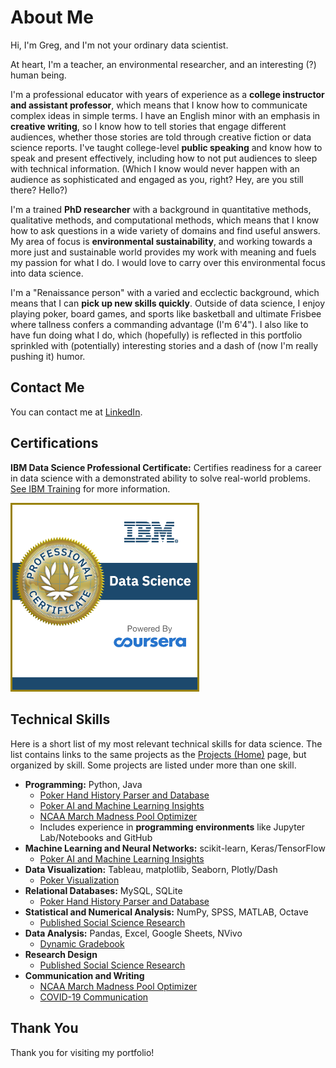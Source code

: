 # About Me
Hi, I'm Greg, and I'm not your ordinary data scientist.

At heart, I'm a teacher, an environmental researcher, and an interesting (?) human being.

I'm a professional educator with years of experience as a **college instructor and assistant professor**, which means that I know how to communicate complex ideas in simple terms. I have an English minor with an emphasis in **creative writing**, so I know how to tell stories that engage different audiences, whether those stories are told through creative fiction or data science reports. I've taught college-level **public speaking** and know how to speak and present effectively, including how to not put audiences to sleep with technical information. (Which I know would never happen with an audience as sophisticated and engaged as you, right? Hey, are you still there? Hello?)

I'm a trained **PhD researcher** with a background in quantitative methods, qualitative methods, and computational methods, which means that I know how to ask questions in a wide variety of domains and find useful answers. My area of focus is **environmental sustainability**, and working towards a more just and sustainable world provides my work with meaning and fuels my passion for what I do. I would love to carry over this environmental focus into data science.

I'm a "Renaissance person" with a varied and ecclectic background, which means that I can **pick up new skills quickly**. Outside of data science, I enjoy playing poker, board games, and sports like basketball and ultimate Frisbee where tallness confers a commanding advantage (I'm 6'4"). I also like to have fun doing what I do, which (hopefully) is reflected in this portfolio sprinkled with (potentially) interesting stories and a dash of (now I'm really pushing it) humor.

## Contact Me

You can contact me at [LinkedIn](https://www.linkedin.com/in/greg-lankenau-70b51013/).

## Certifications

**IBM Data Science Professional Certificate:** Certifies readiness for a career in data science with a demonstrated ability to solve real-world problems. [See IBM Training](https://www.ibm.com/training/badge/data-science-professional-certificate) for more information.

<a href="https://www.credly.com/badges/d99318dc-807b-4d6d-9850-435f2c6d4f1d/public_url"><img src="images/ibm-certificate.png" alt="Poker screenshot" width="60%"></a>

## Technical Skills

Here is a short list of my most relevant technical skills for data science. The list contains links to the same projects as the [Projects (Home)]("/") page, but organized by skill. Some projects are listed under more than one skill.

- **Programming:** Python, Java
    - [Poker Hand History Parser and Database](parser)
    - [Poker AI and Machine Learning Insights](ai)
    - [NCAA March Madness Pool Optimizer](ncaa)
    - Includes experience in **programming environments** like Jupyter Lab/Notebooks and GitHub
- **Machine Learning and Neural Networks:** scikit-learn, Keras/TensorFlow
    - [Poker AI and Machine Learning Insights](ai)
- **Data Visualization:** Tableau, matplotlib, Seaborn, Plotly/Dash
    - [Poker Visualization](visualization)
- **Relational Databases:** MySQL, SQLite
    - [Poker Hand History Parser and Database](parser)
- **Statistical and Numerical Analysis:** NumPy, SPSS, MATLAB, Octave
    - [Published Social Science Research](nature)
- **Data Analysis:** Pandas, Excel, Google Sheets, NVivo
    - [Dynamic Gradebook](gradebook)
- **Research Design**
    - [Published Social Science Research](nature)
- **Communication and Writing**
    - [NCAA March Madness Pool Optimizer](ncaa)
    - [COVID-19 Communication](covid)
 
## Thank You

Thank you for visiting my portfolio!
